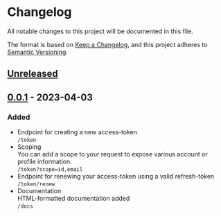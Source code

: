 # Changelog

All notable changes to this project will be documented in this file.

The format is based on [Keep a Changelog](https://keepachangelog.com/en/1.0.0/),
and this project adheres to [Semantic Versioning](https://semver.org/spec/v2.0.0.html).

## [Unreleased]

## [0.0.1] - 2023-04-03

### Added

- Endpoint for creating a new access-token  
`/token`
- Scoping  
You can add a scope to your request to expose various account or profile information.  
`/token?scope=id,email`
- Endpoint for renewing your access-token using a valid refresh-token  
`/token/renew`
- Documentation  
HTML-formatted documentation added  
`/docs`

[Unreleased]: https://github.com/topshelfweb/auth-service/compare/v0.0.1...HEAD
[0.0.1]: https://github.com/topshelfweb/auth-service/releases/tag/v0.0.1